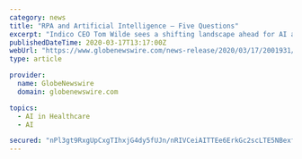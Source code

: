 ```yaml
---
category: news
title: "RPA and Artificial Intelligence – Five Questions"
excerpt: "Indico CEO Tom Wilde sees a shifting landscape ahead for AI and RPA users as enterprises look to move their process automation efforts forward. Some of the major themes he’s watching include: RPA’s adoption problem;"
publishedDateTime: 2020-03-17T13:17:00Z
webUrl: "https://www.globenewswire.com/news-release/2020/03/17/2001931/0/en/RPA-and-Artificial-Intelligence-Five-Questions.html"
type: article

provider:
  name: GlobeNewswire
  domain: globenewswire.com

topics:
  - AI in Healthcare
  - AI

secured: "nPl3gt9RxgUpCxgTIhxjG4dy5fUJn/nRIVCeiAITTEe6ErkGc2scLTE5NBexfUiKKA+PtL/CX6cP87jbM9lAAVLMB1w570PoagUgcLZZ4OqHK/KK4I1yMwFfcBNggs+ymG8zbYDL/uiuFiHefS9KR7MmdurI+PESQoOlec6aGXcYIxpJI/iQtegLFUmZM2+Xq8TSp/l///ozRC5iT4WSS1kIRmloVCRBUJuBE2JvmsWNfLEGfJ7u6vmuvTq982rUpWwjJwkWi71qcfqeFltZxRF/SDZmHaVI6jKXGfdNYxkFslA32XFUDm3gznofvQoS;+r3gVPSkwwTkltV9s/iJ5g=="
---
```


